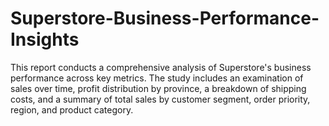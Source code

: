 # Superstore-Business-Performance-Insights
This report conducts a comprehensive analysis of Superstore's business performance across key metrics.  The study includes an examination of sales over time, profit distribution by province, a breakdown of  shipping costs, and a summary of total sales by customer segment, order priority, region, and product  category. 
